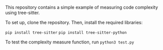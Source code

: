 This repository contains a simple example of measuring code complexity using tree-sitter.

To set up, clone the repository. Then, install the required libraries:

`pip install tree-sitter`
`pip install tree-sitter-python`

To test the complexity measure function, run
`python3 test.py`
